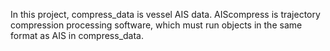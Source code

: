 In this project, compress_data is vessel AIS data. AIScompress is trajectory compression processing software, which must run objects in the same format as AIS in compress_data.
